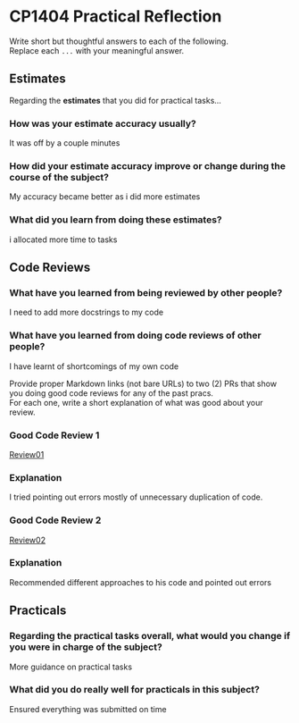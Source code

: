 # CP1404 Practical Reflection

Write short but thoughtful answers to each of the following.  
Replace each `...` with your meaningful answer.

## Estimates

Regarding the **estimates** that you did for practical tasks...

### How was your estimate accuracy usually?

It was off by a couple minutes

### How did your estimate accuracy improve or change during the course of the subject?

My accuracy became better as i did more estimates

### What did you learn from doing these estimates?

 i allocated more time to tasks

## Code Reviews

### What have you learned from being reviewed by other people?

I need to add more docstrings to my code

### What have you learned from doing code reviews of other people?

I have learnt of shortcomings of my own code

Provide proper Markdown links (not bare URLs) to two (2) PRs that show you doing good code reviews for any of the past
pracs.  
For each one, write a short explanation of what was good about your review.

### Good Code Review 1

[Review01](https://github.com/taylabender/cp1404_practicals/pull/4#pullrequestreview-2437852920)

### Explanation

I tried pointing out errors mostly of unnecessary duplication of code.

### Good Code Review 2

[Review02](https://github.com/William-Bowman-JCU/cp1404practicals/pull/2)

### Explanation

Recommended different approaches to his code and pointed out errors

## Practicals

### Regarding the **practical tasks** overall, what would you change if you were in charge of the subject?
More guidance on practical tasks

### What did you do really well for practicals in this subject?

Ensured everything was submitted on time 
